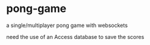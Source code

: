 # pong-game
a single/multiplayer pong game with websockets

need the use of an Access database to save the scores
